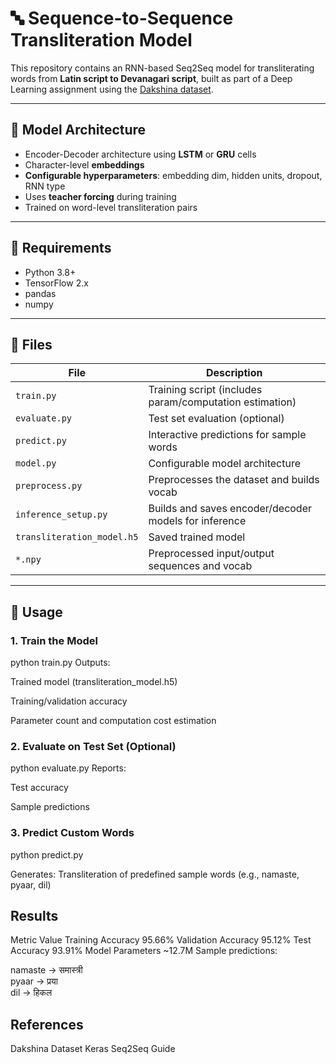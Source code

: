 # 🔤 Sequence-to-Sequence Transliteration Model

This repository contains an RNN-based Seq2Seq model for transliterating words from **Latin script to Devanagari script**, built as part of a Deep Learning assignment using the [Dakshina dataset](https://github.com/google-research-datasets/dakshina).

---

## 🧠 Model Architecture

- Encoder-Decoder architecture using **LSTM** or **GRU** cells
- Character-level **embeddings**
- **Configurable hyperparameters**: embedding dim, hidden units, dropout, RNN type
- Uses **teacher forcing** during training
- Trained on word-level transliteration pairs

---

## 🧰 Requirements

- Python 3.8+
- TensorFlow 2.x
- pandas
- numpy

---

## 📁 Files

| File | Description |
|------|-------------|
| `train.py` | Training script (includes param/computation estimation) |
| `evaluate.py` | Test set evaluation (optional) |
| `predict.py` | Interactive predictions for sample words |
| `model.py` | Configurable model architecture |
| `preprocess.py` | Preprocesses the dataset and builds vocab |
| `inference_setup.py` | Builds and saves encoder/decoder models for inference |
| `transliteration_model.h5` | Saved trained model |
| `*.npy` | Preprocessed input/output sequences and vocab |

---

## 🚀 Usage

### 1. Train the Model

python train.py
Outputs:

Trained model (transliteration_model.h5)

Training/validation accuracy

Parameter count and computation cost estimation

### 2. Evaluate on Test Set (Optional)

python evaluate.py
Reports:

Test accuracy

Sample predictions

### 3. Predict Custom Words

python predict.py

Generates:
Transliteration of predefined sample words (e.g., namaste, pyaar, dil)


## Results

Metric	Value
Training Accuracy	95.66%
Validation Accuracy	95.12%
Test Accuracy	93.91%
Model Parameters	~12.7M
Sample predictions:

namaste → समास्त्री  
pyaar   → प्रया  
dil     → हिकल  

## References
Dakshina Dataset
Keras Seq2Seq Guide
